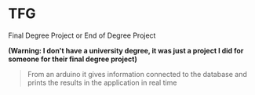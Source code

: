 # TFG
 Final Degree Project or End of Degree Project

**(Warning: I don't have a university degree, it was just a project I did for someone for their final degree project)**
> From an arduino it gives information connected to the database and prints the results in the application in real time
